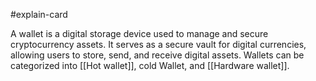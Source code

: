 #explain-card

A wallet is a digital storage device used to manage and secure cryptocurrency assets. It serves as a secure vault for digital currencies, allowing users to store, send, and receive digital assets. Wallets can be categorized into [[Hot wallet]], cold Wallet, and [[Hardware wallet]].
